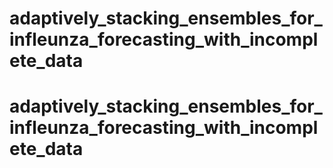 # adaptively_stacking_ensembles_for_infleunza_forecasting_with_incomplete_data
# adaptively_stacking_ensembles_for_infleunza_forecasting_with_incomplete_data
